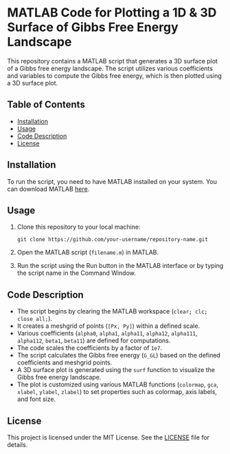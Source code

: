 # MATLAB Code for Plotting a 1D & 3D Surface of Gibbs Free Energy Landscape

This repository contains a MATLAB script that generates a 3D surface plot of a Gibbs free energy landscape. The script utilizes various coefficients and variables to compute the Gibbs free energy, which is then plotted using a 3D surface plot.

## Table of Contents

- [Installation](#installation)
- [Usage](#usage)
- [Code Description](#code-description)
- [License](#license)

## Installation

To run the script, you need to have MATLAB installed on your system. You can download MATLAB [here](https://www.mathworks.com/products/matlab.html).

## Usage

1. Clone this repository to your local machine:
    ```shell
    git clone https://github.com/your-username/repository-name.git
    ```

2. Open the MATLAB script (`filename.m`) in MATLAB.

3. Run the script using the Run button in the MATLAB interface or by typing the script name in the Command Window.

## Code Description

- The script begins by clearing the MATLAB workspace (`clear; clc; close all;`).
- It creates a meshgrid of points (`[Px, Py]`) within a defined scale.
- Various coefficients  (`alpha0`, `alpha1`, `alpha11`, `alpha12`, `alpha111`, `alpha112`, `beta1`, `beta11`) are defined for computations.
- The code scales the coefficients by a factor of `1e7`.
- The script calculates the Gibbs free energy (`G_GL`) based on the defined coefficients and meshgrid points.
- A 3D surface plot is generated using the `surf` function to visualize the Gibbs free energy landscape.
- The plot is customized using various MATLAB functions (`colormap`, `gca`, `xlabel`, `ylabel`, `zlabel`) to set properties such as colormap, axis labels, and font size.

## License

This project is licensed under the MIT License. See the [LICENSE](LICENSE) file for details.

